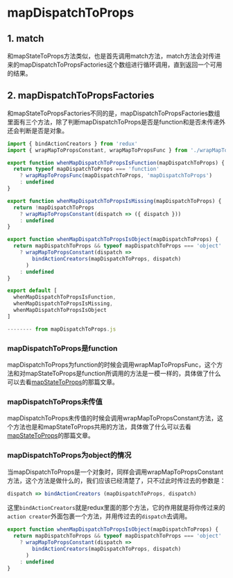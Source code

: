 # mapDispatchToProps
## 1. match
和mapStateToProps方法类似，也是首先调用match方法，match方法会对传进来的mapDispatchToPropsFactories这个数组进行循环调用，直到返回一个可用的结果。
## 2. mapDispatchToPropsFactories
和mapStateToPropsFactories不同的是，mapDispatchToPropsFactories数组里面有三个方法，除了判断mapDispatchToProps是否是function和是否未传递外还会判断是否是对象。
```js
import { bindActionCreators } from 'redux'
import { wrapMapToPropsConstant, wrapMapToPropsFunc } from './wrapMapToProps'

export function whenMapDispatchToPropsIsFunction(mapDispatchToProps) {
  return typeof mapDispatchToProps === 'function'
    ? wrapMapToPropsFunc(mapDispatchToProps, 'mapDispatchToProps')
    : undefined
}

export function whenMapDispatchToPropsIsMissing(mapDispatchToProps) {
  return !mapDispatchToProps
    ? wrapMapToPropsConstant(dispatch => ({ dispatch }))
    : undefined
}

export function whenMapDispatchToPropsIsObject(mapDispatchToProps) {
  return mapDispatchToProps && typeof mapDispatchToProps === 'object'
    ? wrapMapToPropsConstant(dispatch =>
        bindActionCreators(mapDispatchToProps, dispatch)
      )
    : undefined
}

export default [
  whenMapDispatchToPropsIsFunction,
  whenMapDispatchToPropsIsMissing,
  whenMapDispatchToPropsIsObject
]

-------- from mapDispatchToProps.js
```
### mapDispatchToProps是function
mapDispatchToProps为function的时候会调用wrapMapToPropsFunc，这个方法和对mapStateToProps是function所调用的方法是一模一样的，具体做了什么可以去看[mapStateToProps](./mapStateToProps.md)的那篇文章。
### mapDispatchToProps未传值
mapDispatchToProps未传值的时候会调用wrapMapToPropsConstant方法，这个方法也是和mapStateToProps共用的方法，具体做了什么可以去看[mapStateToProps](./mapStateToProps.md)的那篇文章。
### mapDispatchToProps为object的情况
当mapDispatchToProps是一个对象时，同样会调用wrapMapToPropsConstant方法，这个方法是做什么的，我们应该已经清楚了，只不过此时传过去的参数是：
```js
dispatch => bindActionCreators (mapDispatchToProps, dispatch)
```
这里`bindActionCreators`就是redux里面的那个方法，它的作用就是将你传过来的`action creator`外面包裹一个方法，并用传过去的`dispatch`去调用。
```js
export function whenMapDispatchToPropsIsObject(mapDispatchToProps) {
  return mapDispatchToProps && typeof mapDispatchToProps === 'object'
    ? wrapMapToPropsConstant(dispatch =>
        bindActionCreators(mapDispatchToProps, dispatch)
      )
    : undefined
}
```